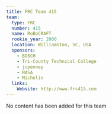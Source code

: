 ```yaml
---
title: FRC Team 415
team:
  type: FRC
  number: 415
  name: RoBoCRAFT
  rookie_year: 2000
  location: Williamston, SC, USA
  sponsors:
    - BOSCH
    - Tri-County Technical College
    - jcpenney
    - NASA
    - Michelin
  links:
    Website: http://www.frc415.com
---
```

No content has been added for this team